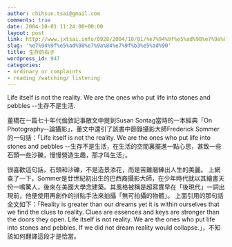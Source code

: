 ```yaml
---
author: chihsun.tsai@gmail.com
comments: true
date: 2004-10-01 11:24:00+00:00
layout: post
link: http://www.jxtsai.info/0928/2004/10/01/%e7%94%9f%e5%ad%98%e7%9a%84%e7%9f%b3%e5%ad%90/
slug: '%e7%94%9f%e5%ad%98%e7%9a%84%e7%9f%b3%e5%ad%90'
title: 生存的石子
wordpress_id: 947
categories:
- ordinary or complaints
- reading /watching/ listening
---
```


Life itself is not the reality. We are the ones who put life into stones and pebbles --生存不是生活.  
  
董橋在一篇七十年代倫敦記事散文中提到Susan Sontag當時的一本經典「On Photography--論攝影」，董文中還引了該書中節錄攝影大師Frederick Sommer的一句話：「Life itself is not the reality. We are the ones who put life into stones and pebbles --生存不是生活，在生活的空間裏擺進一點心思，甚致一些石頭一些沙礫，慢慢營造生趣，那才叫生活」。    
  
很喜歡這句話，石頭和沙礫，不是造景添花，而是苦難磨練出人生的美麗。  上網查了一下，Sommer是廿世紀初出生的巴西裔攝影大師，在少年時代就以其繪書天份一鳴驚人，後來在美國大學念建築。其風格被稱是超寫實早在「後現代」一詞出現前，他便使用再創作的拼貼手法來拍攝「無可拍攝的物體」。  上面引用的那句話全文如下：「Reality is greater than our dreams yet it is within ourselves that we find the clues to reality. Clues are essences and keys are stronger than the doors they open. Life itself is not reality. We are the ones who put life into stones and pebbles. If we did not dream reality would collapse.」，不知該如何翻譯這段才是恰當。
